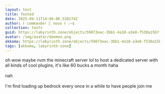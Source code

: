 ```yaml
---
layout: text
title: Texted
date: 2025-04-11T14:04:06.538174Z
author: ⸸ commander ░ nova ⸸ :~$
collection: texts
guid: https://labyrinth.zone/objects/59873eac-3bb1-4a18-a3e8-f530a15b7fb3
avatar: /img/avatar/daemon.png
akkoma: https://labyrinth.zone/objects/59873eac-3bb1-4a18-a3e8-f530a15b7fb3
tags: [akkoma, labyrinth-zone]
---
```


<p>oh wow maybe nvm the minecraft server lol to host a dedicated server with all kinds of cool plugins, it's like 60 bucks a month haha<br><br>nah<br><br>I'm find loading up bedrock every once in a while to have people join me</p>